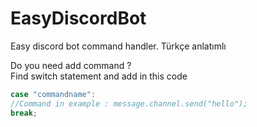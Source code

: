 # EasyDiscordBot
Easy discord bot command handler. Türkçe anlatımlı

Do you need add command ? 
<br>
Find switch statement and add in this code
```js                          
case "commandname":
//Command in example : message.channel.send("hello");
break;

```
